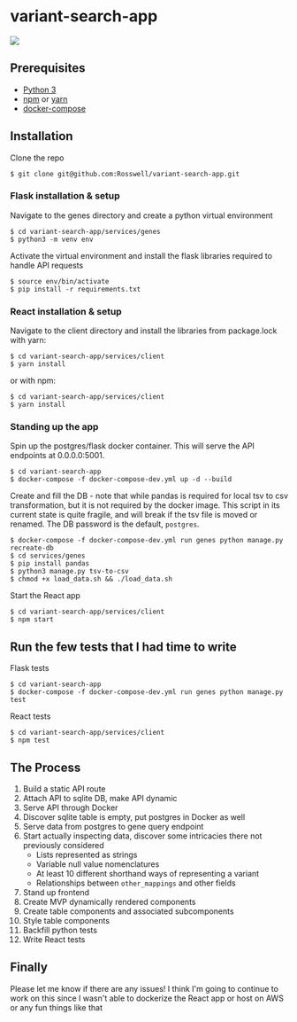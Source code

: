 # variant-search-app

![](assets/vs_demo.gif)

## Prerequisites
* [Python 3](https://www.python.org/)
* [npm](https://www.npmjs.com/) or [yarn](https://yarnpkg.com/en/)
* [docker-compose](https://docs.docker.com/compose/)

## Installation
Clone the repo
```
$ git clone git@github.com:Rosswell/variant-search-app.git
```

### Flask installation & setup
Navigate to the genes directory and create a python virtual environment
```
$ cd variant-search-app/services/genes
$ python3 -m venv env
```
Activate the virtual environment and install the flask libraries required to handle API requests
```
$ source env/bin/activate
$ pip install -r requirements.txt
```

### React installation & setup
Navigate to the client directory and install the libraries from package.lock with yarn:
```
$ cd variant-search-app/services/client
$ yarn install
```
or with npm:
```
$ cd variant-search-app/services/client
$ yarn install
```

### Standing up the app
Spin up the postgres/flask docker container. This will serve the API endpoints at 0.0.0.0:5001.
```
$ cd variant-search-app
$ docker-compose -f docker-compose-dev.yml up -d --build
```
Create and fill the DB - note that while pandas is required for local tsv to csv transformation, but it is not required by the docker image. This script in its current state is quite fragile, and will break if the tsv file is moved or renamed. The DB password is the default, `postgres`.
```
$ docker-compose -f docker-compose-dev.yml run genes python manage.py recreate-db
$ cd services/genes
$ pip install pandas
$ python3 manage.py tsv-to-csv
$ chmod +x load_data.sh && ./load_data.sh
```
Start the React app
```
$ cd variant-search-app/services/client
$ npm start
```

## Run the few tests that I had time to write
Flask tests
```
$ cd variant-search-app
$ docker-compose -f docker-compose-dev.yml run genes python manage.py test
```
React tests
```
$ cd variant-search-app/services/client
$ npm test
```

## The Process
1. Build a static API route
2. Attach API to sqlite DB, make API dynamic
3. Serve API through Docker
4. Discover sqlite table is empty, put postgres in Docker as well
5. Serve data from postgres to gene query endpoint
6. Start actually inspecting data, discover some intricacies there not previously considered
    * Lists represented as strings
    * Variable null value nomenclatures
    * At least 10 different shorthand ways of representing a variant
    * Relationships between `other_mappings` and other fields
7. Stand up frontend
8. Create MVP dynamically rendered components
9. Create table components and associated subcomponents
10. Style table components
11. Backfill python tests
12. Write React tests

## Finally
Please let me know if there are any issues! I think I'm going to continue to work on this since I wasn't able to dockerize the React app or host on AWS or any fun things like that
